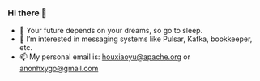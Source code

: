 ### Hi there 👋

<!--
**AnonHxy/AnonHxy** is a ✨ _special_ ✨ repository because its `README.md` (this file) appears on your GitHub profile.

Here are some ideas to get you started:

- 🔭 I’m currently working on ...
- 🌱 I’m currently learning ...
- 👯 I’m looking to collaborate on ...
- 🤔 I’m looking for help with ...
-  Ask me about ...
- 📫 How to reach me: ...
- 😄 Pronouns: ...
- ⚡ Fun fact: ...
-->
- 💬 Your future depends on your dreams, so go to sleep.
- 👯 I’m interested in messaging systems like Pulsar, Kafka, bookkeeper, etc.
- 📫 My personal email is: houxiaoyu@apache.org or anonhxygo@gmail.com

